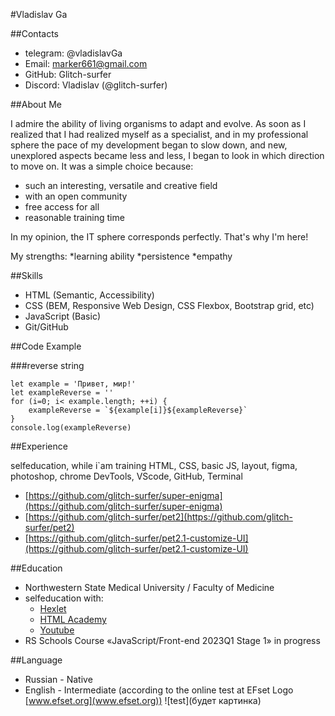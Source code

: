 #Vladislav Ga

##Contacts

- telegram: @vladislavGa
- Email: marker661@gmail.com
- GitHub: Glitch-surfer
- Discord: Vladislav (@glitch-surfer)

##About Me

I admire the ability of living organisms to adapt and evolve. As soon as I realized that I had realized myself as a specialist, and in my professional sphere the pace of my development began to slow down, and new, unexplored aspects became less and less, I began to look in which direction to move on. It was a simple choice because: 
- such an interesting, versatile and creative field
- with an open community 
- free access for all
- reasonable training time 

In my opinion, the IT sphere corresponds perfectly. That's why I'm here!

My strengths:
*learning ability
*persistence
*empathy

##Skills

- HTML (Semantic, Accessibility)
- CSS (BEM, Responsive Web Design, CSS Flexbox, Bootstrap grid, etc)
- JavaScript (Basic)
- Git/GitHub

##Code Example

###reverse string

``` 
let example = 'Привет, мир!'
let exampleReverse = ''
for (i=0; i< example.length; ++i) {
    exampleReverse = `${example[i]}${exampleReverse}`
}
console.log(exampleReverse)
```
##Experience

selfeducation, while i`am training HTML, CSS, basic JS, layout, figma, photoshop, chrome DevTools, VScode, GitHub, Terminal

- [https://github.com/glitch-surfer/super-enigma](https://github.com/glitch-surfer/super-enigma)
- [https://github.com/glitch-surfer/pet2](https://github.com/glitch-surfer/pet2)
- [https://github.com/glitch-surfer/pet2.1-customize-UI](https://github.com/glitch-surfer/pet2.1-customize-UI)

##Education

* Northwestern State Medical University / Faculty of Medicine
* selfeducation with: 
    * [Hexlet](https://ru.hexlet.io/webinars)
    * [HTML Academy](https://htmlacademy.ru)
    * [Youtube](youtube.ru)
* RS Schools Course «JavaScript/Front-end 2023Q1 Stage 1» in progress

##Language

- Russian - Native
- English - Intermediate (according to the online test at EFset Logo [www.efset.org](www.efset.org))
![test](будет картинка)